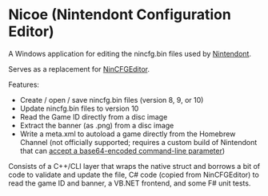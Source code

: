 Nicoe (Nintendont Configuration Editor)
=======================================

A Windows application for editing the nincfg.bin files used by [Nintendont](https://github.com/FIX94/Nintendont).

Serves as a replacement for [NinCFGEditor](https://github.com/libertyernie/NinCFGEditor).

Features:

* Create / open / save nincfg.bin files (version 8, 9, or 10)
* Update nincfg.bin files to version 10
* Read the Game ID directly from a disc image
* Extract the banner (as .png) from a disc image
* Write a meta.xml to autoload a game directly from the Homebrew Channel (not officially supported; requires a custom build of Nintendont that can [accept a base64-encoded command-line parameter](https://github.com/FIX94/Nintendont/pull/532))

Consists of a C++/CLI layer that wraps the native struct and borrows a bit of code to validate and update the file,
C# code (copied from NinCFGEditor) to read the game ID and banner, a VB.NET frontend, and some F# unit tests.
